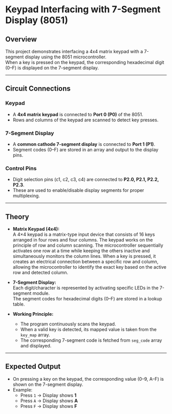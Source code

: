 # **Keypad Interfacing with 7-Segment Display (8051)**

## Overview
This project demonstrates interfacing a 4x4 matrix keypad with a 7-segment display using the 8051 microcontroller.  
When a key is pressed on the keypad, the corresponding hexadecimal digit (0–F) is displayed on the 7-segment display.

---

## Circuit Connections

### Keypad
* A **4x4 matrix keypad** is connected to **Port 0 (P0)** of the 8051.  
* Rows and columns of the keypad are scanned to detect key presses.  

### 7-Segment Display
* A **common cathode 7-segment display** is connected to **Port 1 (P1)**.  
* Segment codes (0–F) are stored in an array and output to the display pins.  

### Control Pins
* Digit selection pins (c1, c2, c3, c4) are connected to **P2.0, P2.1, P2.2, P2.3**.  
* These are used to enable/disable display segments for proper multiplexing.

---

## Theory

* **Matrix Keypad (4x4):**  
A 4×4 keypad is a matrix-type input device that consists of 16 keys arranged in four rows and four columns. The keypad works on the principle of row and column scanning. The microcontroller sequentially activates one row at a time while keeping the others inactive and simultaneously monitors the column lines. When a key is pressed, it creates an electrical connection between a specific row and column, allowing the microcontroller to identify the exact key based on the active row and detected column.

* **7-Segment Display:**  
  Each digit/character is represented by activating specific LEDs in the 7-segment module.  
  The segment codes for hexadecimal digits (0–F) are stored in a lookup table.  

* **Working Principle:**  
  * The program continuously scans the keypad.  
  * When a valid key is detected, its mapped value is taken from the `key_map` array.  
  * The corresponding 7-segment code is fetched from `seg_code` array and displayed.

---

## Expected Output
* On pressing a key on the keypad, the corresponding value (0–9, A–F) is shown on the 7-segment display.  
* Example:  
  * Press `1` → Display shows **1**  
  * Press `A` → Display shows **A**  
  * Press `F` → Display shows **F**


